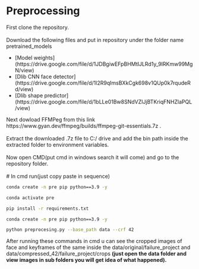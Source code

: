 # Preprocessing

First clone the repository. <br><br>
Download the following files and put in repository under the folder name pretrained_models
<ul>
  <li>[Model weights](https://drive.google.com/file/d/1JDBgiwEFpBHMtIJLRd1y_9IRKmw99MgN/view)
  <li>[Dlib CNN face detector](https://drive.google.com/file/d/1l2R9qImsBXkCgk698v1QUp0k7rqudeRd/view)
  <li>[Dlib shape predictor](https://drive.google.com/file/d/1bLLe01Bw8SNdVZIJjBTKriqFNHZlaPQL/view)
</ul>
Next dowload FFMPeg from this link https://www.gyan.dev/ffmpeg/builds/ffmpeg-git-essentials.7z .<br><br>
Extract the downloaded .7z file to C:/ drive and add the bin path inside the extracted folder to environment variables.<br><br>
Now open CMD(put cmd in windows search it will come) and go to the repository folder.<br><br>
# In cmd run(just copy paste in sequence)

```bash
conda create -n pre pip python==3.9 -y
```
```bash
conda activate pre
```
```bash
pip install -r requirements.txt
```
```bash
conda create -n pre pip python==3.9 -y
```
```bash
python preprocesing.py --base_path data --crf 42
```
After running these commands in cmd u can see the cropped images of face and keyframes of the same inside the data/original/failure_project and data/compressed_42/failure_project/crops <b><b>(just open the data folder and view images in sub folders you will get idea of what happened).
